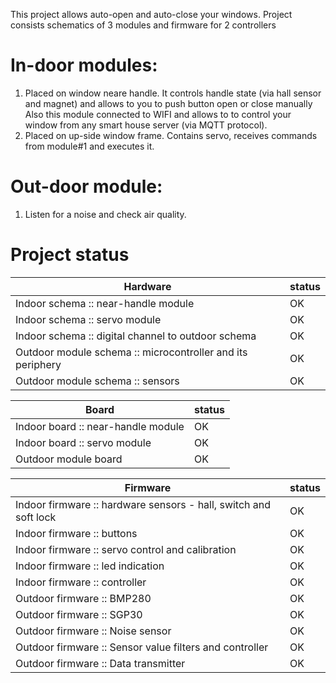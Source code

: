 This project allows auto-open and auto-close your windows.
Project consists schematics of 3 modules and firmware for 2 controllers

In-door modules:
==============

1. Placed on window neare handle. It controls handle state (via hall sensor and magnet) and allows to you to push button open or close manually
Also this module connected to WIFI and allows to to control your window from any smart house server (via MQTT protocol).
2. Placed on up-side window frame. Contains servo, receives commands from module#1 and executes it.

Out-door module:
==============

1. Listen for a noise and check air quality. 

Project status
==============

| Hardware | status |
| ---- | ---- |
| Indoor schema :: near-handle module | OK |
| Indoor schema :: servo module | OK |
| Indoor schema :: digital channel to outdoor schema | OK |
| Outdoor module schema :: microcontroller and its periphery | OK |
| Outdoor module schema :: sensors | OK |

| Board | status |
| ---- | ---- |
| Indoor board :: near-handle module | OK |
| Indoor board :: servo module | OK |
| Outdoor module board | OK |

| Firmware | status |
| ---- | ---- |
| Indoor firmware :: hardware sensors - hall, switch and soft lock | OK |
| Indoor firmware :: buttons | OK |
| Indoor firmware :: servo control and calibration | OK |
| Indoor firmware :: led indication | OK |
| Indoor firmware :: controller | OK |
| Outdoor firmware :: BMP280 | OK |
| Outdoor firmware :: SGP30 | OK |
| Outdoor firmware :: Noise sensor | OK |
| Outdoor firmware :: Sensor value filters and controller | OK |
| Outdoor firmware :: Data transmitter | OK |
